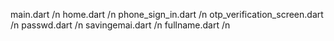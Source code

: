 main.dart /n
home.dart /n
phone_sign_in.dart /n
otp_verification_screen.dart /n
passwd.dart /n
savingemai.dart /n
fullname.dart /n
